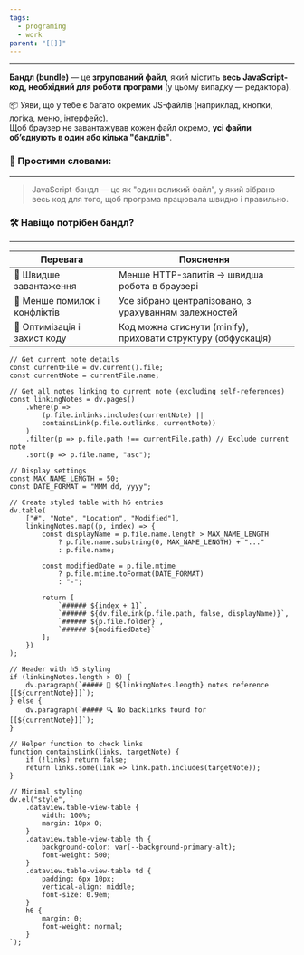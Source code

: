 ```yaml
---
tags:
  - programing
  - work
parent: "[[]]"
---
```

---
**Бандл (bundle)** — це **згрупований файл**, який містить **весь JavaScript-код, необхідний для роботи програми** (у цьому випадку — редактора).

📦 Уяви, що у тебе є багато окремих JS-файлів (наприклад, кнопки, логіка, меню, інтерфейс).  
Щоб браузер не завантажував кожен файл окремо, **усі файли об’єднують в один або кілька "бандлів"**.


### 🧠 Простими словами:
---
> JavaScript-бандл — це як "один великий файл", у який зібрано весь код для того, щоб програма працювала швидко і правильно.

### 🛠️ Навіщо потрібен бандл?
---

|Перевага|Пояснення|
|---|---|
|🚀 Швидше завантаження|Менше HTTP-запитів → швидша робота в браузері|
|🧹 Менше помилок і конфліктів|Усе зібрано централізовано, з урахуванням залежностей|
|🔐 Оптимізація і захист коду|Код можна стиснути (minify), приховати структуру (обфускація)|

```dataviewjs
// Get current note details
const currentFile = dv.current().file;
const currentNote = currentFile.name;

// Get all notes linking to current note (excluding self-references)
const linkingNotes = dv.pages()
    .where(p => 
        (p.file.inlinks.includes(currentNote) || 
        containsLink(p.file.outlinks, currentNote))
    )
    .filter(p => p.file.path !== currentFile.path) // Exclude current note
    .sort(p => p.file.name, "asc");

// Display settings
const MAX_NAME_LENGTH = 50;
const DATE_FORMAT = "MMM dd, yyyy";

// Create styled table with h6 entries
dv.table(
    ["#", "Note", "Location", "Modified"],
    linkingNotes.map((p, index) => {
        const displayName = p.file.name.length > MAX_NAME_LENGTH
            ? p.file.name.substring(0, MAX_NAME_LENGTH) + "..." 
            : p.file.name;
        
        const modifiedDate = p.file.mtime 
            ? p.file.mtime.toFormat(DATE_FORMAT) 
            : "-";

        return [
            `###### ${index + 1}`,
            `###### ${dv.fileLink(p.file.path, false, displayName)}`,
            `###### ${p.file.folder}`,
            `###### ${modifiedDate}`
        ];
    })
);

// Header with h5 styling
if (linkingNotes.length > 0) {
    dv.paragraph(`##### 📌 ${linkingNotes.length} notes reference [[${currentNote}]]`);
} else {
    dv.paragraph(`##### 🔍 No backlinks found for [[${currentNote}]]`);
}

// Helper function to check links
function containsLink(links, targetNote) {
    if (!links) return false;
    return links.some(link => link.path.includes(targetNote));
}

// Minimal styling
dv.el("style", `
    .dataview.table-view-table {
        width: 100%;
        margin: 10px 0;
    }
    .dataview.table-view-table th {
        background-color: var(--background-primary-alt);
        font-weight: 500;
    }
    .dataview.table-view-table td {
        padding: 6px 10px;
        vertical-align: middle;
        font-size: 0.9em;
    }
    h6 {
        margin: 0;
        font-weight: normal;
    }
`);
```